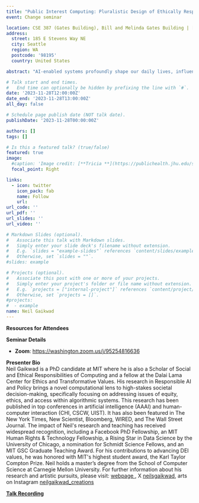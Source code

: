 ```yaml
---
title: "Public Interest Computing: Pluralistic Design of Ethically Responsible AI and Policy" 
event: Change seminar

location: CSE 387 (Gates Building), Bill and Melinda Gates Building | [Zoom](https://washington.zoom.us/j/95254816636)
address:
  street: 185 E Stevens Way NE
  city: Seattle
  region: WA
  postcode: '98195'
  country: United States

abstract: "AI-enabled systems profoundly shape our daily lives, influencing our interactions with the world. Despite their vast impact, advanced AI technologies, like large language models (LLMs), often elude billions grappling with poverty and global climate challenges. This inequity underscores the urgent need for policy-oriented AI research focused on driving social change and sustainable development. This talk centers on real-world field research dedicated to designing AI-driven decision-making systems in resource-scarce environments. Emphasizing distributive justice, I illuminate sociotechnical challenges faced by mainstream AI designs rooted in evolving norms, algorithmic biases, shifting data distributions, and enduring colonial legacies. The talk delves into innovative Responsible AI designs to augment climate change mitigation policies and addressing market failures that have led to over 300,000 farmer suicides. I introduce Public Interest Computing as a framework proposing the integration of social and ethical values into Human-AI decision systems from their inception, ensuring foundational guidance for equitable AI design, implementation, and governance. By prioritizing historically marginalized communities and local partners, this framework harnesses AI-enabled insights to scientifically inform high-stakes policy decisions and improve the well-being of invisible millions. Throughout the talk, I emphasize the crucial need for conscientious progress in public sector AI, highlighting its significance not just as a focal point but as a pathway to equitably distribute the benefits of digital technologies across society."

# Talk start and end times.
#   End time can optionally be hidden by prefixing the line with `#`.
date: '2023-11-28T12:00:00Z'
date_end: '2023-11-28T13:00:00Z'
all_day: false

# Schedule page publish date (NOT talk date).
publishDate: '2023-11-28T00:00:00Z'

authors: []
tags: []

# Is this a featured talk? (true/false)
featured: true
image:
  #caption: 'Image credit: [**Tricia **](https://publichealth.jhu.edu/sites/default/files/styles/profile/public/images/3314.jpg?h=84e705d9&itok=GyZNK8wB)'
  focal_point: Right

links:
  - icon: twitter
    icon_pack: fab
    name: Follow
    url: 
url_code: ''
url_pdf: ''
url_slides: ''
url_video: ''

# Markdown Slides (optional).
#   Associate this talk with Markdown slides.
#   Simply enter your slide deck's filename without extension.
#   E.g. `slides = "example-slides"` references `content/slides/example-slides.md`.
#   Otherwise, set `slides = ""`.
#slides: example

# Projects (optional).
#   Associate this post with one or more of your projects.
#   Simply enter your project's folder or file name without extension.
#   E.g. `projects = ["internal-project"]` references `content/project/deep-learning/index.md`.
#   Otherwise, set `projects = []`.
#projects:
#  - example
name: Neil Gaikwad
---
```



<!--({{% callout note %}}Click on the **Slides** button above to view the built-in slides feature.{{% /callout %}})
-->
**Resources for Attendees**

**Seminar Details**
* **Zoom**: https://washington.zoom.us/j/95254816636


<b>Presenter Bio</b>
<br>
Neil Gaikwad is a PhD candidate at MIT where he is also a Scholar of Social and Ethical Responsibilities of Computing and a fellow at the Dalai Lama Center for Ethics and Transformative Values. His research in Responsible AI and Policy brings a novel computational lens to high-stakes societal decision-making, specifically focusing on addressing issues of equity, ethics, and access within algorithmic systems. This research has been published in top conferences in artificial intelligence (AAAI) and human-computer interaction (CHI, CSCW, UIST). It has also been featured in The New York Times, New Scientist, Bloomberg, WIRED, and The Wall Street Journal. The impact of Neil's research and teaching has received widespread recognition, including a Facebook PhD Fellowship, an MIT Human Rights & Technology Fellowship, a Rising Star in Data Science by the University of Chicago, a nomination for Schmidt Science Fellows, and an MIT GSC Graduate Teaching Award. For his contributions to advancing DEI values, he was honored with MIT's highest student award, the Karl Taylor Compton Prize. Neil holds a master’s degree from the School of Computer Science at Carnegie Mellon University. For further information about his research and artistic pursuits, please visit: <a href="http://www.media.mit.edu/~gaikwad">webpage </a>, X <a href="https://twitter.com/neilsgaikwad">neilsgaikwad</a>, arts on Instagram <a href="https://www.instagram.com/p/BXLiMCshYo8">neilgaikwad_creations</a>


**[Talk Recording]()**
